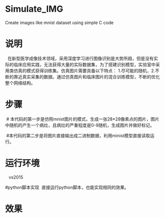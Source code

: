 # Simulate_IMG
Create images like mnist dataset using simple C code
# 说明
   在新型医学成像技术领域，采用深度学习进行图像识别是大势所趋，但是没有实际的临床应用实践，无法获得大量的实际数据集，为了搭建识别模型，实验室中采用类仿真的模式获得训练集。仿真图片需要具备以下特点： 1.尽可能的随机，2.不断的靠近真实采集的数据。通过仿真图片和临床图片的混合训练模型，不断的优化整个网络结构。
   
 # 步骤

  # 本代码的第一步是仿照mnist图片的模式，生成一张28*28像素点的图片，图片中随机的产生一个病灶，且病灶的严重程度是0-9随机，生成图片并做好标记。
  
  #本代码的第二步是将图片直接输出成二进制数据，利用minist模型直接读取运行。
  

   
 # 运行环境
    vs2015
    
    
#python脚本实现 
  直接运行python脚本，也能实现相同的效果。

 # 效果    
   
    

   
